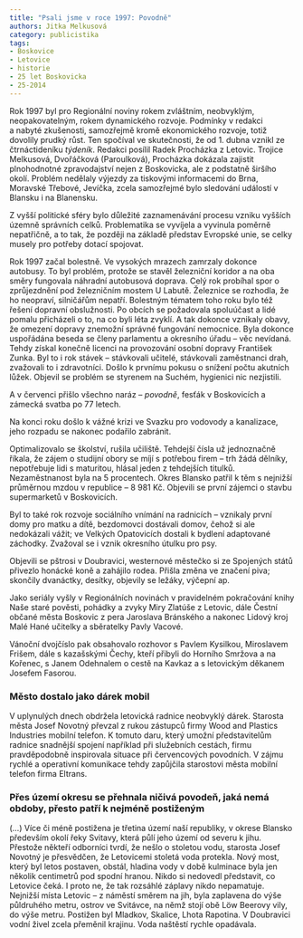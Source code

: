```yaml
---
title: "Psali jsme v roce 1997: Povodně"
authors: Jitka Melkusová
category: publicistika
tags:
- Boskovice
- Letovice
- historie
- 25 let Boskovicka
- 25-2014 
---
```


Rok 1997 byl pro Regionální noviny rokem zvláštním, neobvyklým, neopakovatelným, rokem dynamického rozvoje. Podmínky v redakci a nabyté zkušenosti, samozřejmě kromě ekonomického rozvoje, totiž dovolily prudký růst. Ten spočíval ve skutečnosti, že od 1. dubna vznikl ze čtrnáctideníku *týdeník*. Redakci posílil Radek Procházka z Letovic. Trojice Melkusová, Dvořáčková (Paroulková), Procházka dokázala zajistit plnohodnotné zpravodajství nejen z Boskovicka, ale z podstatně širšího okolí. Problém nedělaly výjezdy za tiskovými informacemi do Brna, Moravské Třebové, Jevíčka, zcela samozřejmé bylo sledování událostí v Blansku i na Blanensku.

Z vyšší politické sféry bylo důležité zaznamenávání procesu vzniku vyšších územně správních celků. Problematika se vyvíjela a vyvinula poměrně nepatřičně, a to tak, že později na základě představ Evropské unie, se celky musely pro potřeby dotací spojovat.

Rok 1997 začal bolestně. Ve vysokých mrazech zamrzaly dokonce autobusy. To byl problém, protože se stavěl železniční koridor a na oba směry fungovala náhradní autobusová doprava. Celý rok probíhal spor o zprůjezdnění pod železničním mostem U Labutě. Železnice se rozhodla, že ho neopraví, silničářům nepatří. Bolestným tématem toho roku bylo též řešení dopravní obslužnosti. Po obcích se požadovala spoluúčast a lidé pomalu přicházeli o to, na co byli léta zvyklí. A tak dokonce vznikaly obavy, že omezení dopravy znemožní správné fungování nemocnice. Byla dokonce uspořádána beseda se členy parlamentu a okresního úřadu – věc nevídaná. Tehdy získal konečně licenci na provozování osobní dopravy František Zunka. Byl to i rok stávek – stávkovali učitelé, stávkovali zaměstnanci drah, zvažovali to i zdravotníci. Došlo k prvnímu pokusu o snížení počtu akutních lůžek. Objevil se problém se styrenem na Suchém, hygienici nic nezjistili.

A v červenci přišlo všechno naráz – *povodně*, fesťák v Boskovicích a zámecká svatba po 77 letech.

Na konci roku došlo k vážné krizi ve Svazku pro vodovody a kanalizace, jeho rozpadu se nakonec podařilo zabránit.

Optimalizovalo se školství, rušila učiliště. Tehdejší čísla už jednoznačně říkala, že zájem o studijní obory se míjí s potřebou firem – trh žádá dělníky, nepotřebuje lidi s maturitou, hlásal jeden z tehdejších titulků. Nezaměstnanost byla na 5 procentech. Okres Blansko patřil k těm s nejnižší průměrnou mzdou v republice – 8 981 Kč. Objevili se první zájemci o stavbu supermarketů v Boskovicích.

Byl to také rok rozvoje sociálního vnímání na radnicích – vznikaly první domy pro matku a dítě, bezdomovci dostávali domov, čehož si ale nedokázali vážit; ve Velkých Opatovicích dostali k bydlení adaptované záchodky. Zvažoval se i vznik okresního útulku pro psy.

Objevili se pštrosi v Doubravici, westernové městečko si ze Spojených států přivezlo honácké koně a zahájilo rodea. Přišla změna ve značení piva; skončily dvanáctky, desítky, objevily se ležáky, výčepní ap.

Jako seriály vyšly v Regionálních novinách v pravidelném pokračování knihy Naše staré pověsti, pohádky a zvyky Miry Zlatúše z Letovic, dále Čestní občané města Boskovic z pera Jaroslava Bránského a nakonec Lidový kroj Malé Hané učitelky a sběratelky Pavly Vacové.

Vánoční dvojčíslo pak obsahovalo rozhovor s Pavlem Kysilkou, Miroslavem Frišem, dále s kazašskými Čechy, kteří přibyli do Horního Smržova a na Kořenec, s Janem Odehnalem o cestě na Kavkaz a s letovickým děkanem Josefem Fasorou.

### Město dostalo jako dárek mobil

V uplynulých dnech obdržela letovická radnice neobvyklý dárek. Starosta města Josef Novotný převzal z rukou zástupců firmy Wood and Plastics Industries mobilní telefon. K tomuto daru, který umožní představitelům radnice snadnější spojení například při služebních cestách, firmu pravděpodobně inspirovala situace při červencových povodních. V zájmu rychlé a operativní komunikace tehdy zapůjčila starostovi města mobilní telefon firma Eltrans.

### Přes území okresu se přehnala ničivá povodeň, jaká nemá obdoby, přesto patří k nejméně postiženým

(…) Více či méně postižena je třetina území naší republiky, v okrese Blansko především okolí řeky Svitavy, která půlí jeho území od severu k jihu. Přestože někteří odborníci tvrdí, že nešlo o stoletou vodu, starosta Josef Novotný je přesvědčen, že Letovicemi stoletá voda protekla. Nový most, který byl letos postaven, obstál, hladina vody v době kulminace byla jen několik centimetrů pod spodní hranou. Nikdo si nedovedl představit, co Letovice čeká. I proto ne, že tak rozsáhlé záplavy nikdo nepamatuje. Nejnižší místa Letovic – z náměstí směrem na jih, byla zaplavena do výše půldruhého metru, ostrov ve Svitávce, na němž stojí obě Löw Beerovy vily, do výše metru. Postižen byl Mladkov, Skalice, Lhota Rapotina. V Doubravici vodní živel zcela přeměnil krajinu. Voda naštěstí rychle opadávala.